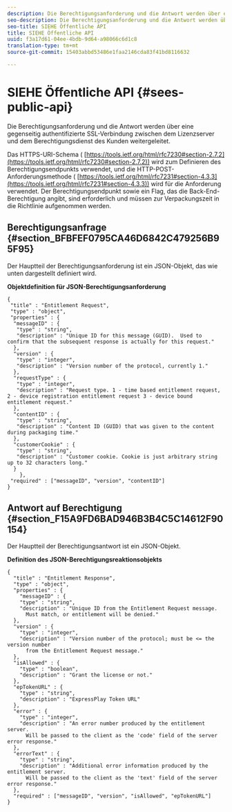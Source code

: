 ```yaml
---
description: Die Berechtigungsanforderung und die Antwort werden über eine gegenseitig authentifizierte SSL-Verbindung zwischen dem Lizenzserver und dem Berechtigungsdienst des Kunden weitergeleitet.
seo-description: Die Berechtigungsanforderung und die Antwort werden über eine gegenseitig authentifizierte SSL-Verbindung zwischen dem Lizenzserver und dem Berechtigungsdienst des Kunden weitergeleitet.
seo-title: SIEHE Öffentliche API
title: SIEHE Öffentliche API
uuid: f3a17d61-04ee-4bdb-9d64-a98066c6d1c8
translation-type: tm+mt
source-git-commit: 15403abbd53486e1faa2146cda83f41bd8116632

---
```



# SIEHE Öffentliche API {#sees-public-api}

Die Berechtigungsanforderung und die Antwort werden über eine gegenseitig authentifizierte SSL-Verbindung zwischen dem Lizenzserver und dem Berechtigungsdienst des Kunden weitergeleitet.

Das HTTPS-URI-Schema ( [https://tools.ietf.org/html/rfc7230#section-2.7.2](https://tools.ietf.org/html/rfc7230#section-2.7.2)) wird zum Definieren des Berechtigungsendpunkts verwendet, und die HTTP-POST-Anforderungsmethode ( [https://tools.ietf.org/html/rfc7231#section-4.3.3](https://tools.ietf.org/html/rfc7231#section-4.3.3)) wird für die Anforderung verwendet. Der Berechtigungsendpunkt sowie ein Flag, das die Back-End-Berechtigung angibt, sind erforderlich und müssen zur Verpackungszeit in die Richtlinie aufgenommen werden.

## Berechtigungsanfrage {#section_BFBFEF0795CA46D6842C479256B95F95}

Der Hauptteil der Berechtigungsanforderung ist ein JSON-Objekt, das wie unten dargestellt definiert wird.

**Objektdefinition für JSON-Berechtigungsanforderung**

```
{ 
 "title" : "Entitlement Request", 
 "type" : "object", 
 "properties" : { 
  "messageID" : { 
   "type" : "string", 
   "description" : "Unique ID for this message (GUID).  Used to confirm that the subsequent response is actually for this request." 
  }, 
  "version" : { 
   "type" : "integer", 
   "description" : "Version number of the protocol, currently 1." 
  }, 
  "requestType" : { 
   "type" : "integer", 
   "description" : "Request type. 1 - time based entitlement request, 2 - device registration entitlement request 3 - device bound entitlement request." 
  }, 
  "contentID" : { 
   "type" : "string", 
   "description" : "Content ID (GUID) that was given to the content during packaging time." 
  }, 
  "customerCookie" : { 
   "type" : "string", 
   "description" : "Customer cookie. Cookie is just arbitrary string up to 32 characters long." 
  } 
    }, 
 "required" : ["messageID", "version", "contentID"] 
}
```

## Antwort auf Berechtigung {#section_F15A9FD6BAD946B3B4C5C14612F90154}

Der Hauptteil der Berechtigungsantwort ist ein JSON-Objekt.

**Definition des JSON-Berechtigungsreaktionsobjekts**

```
{ 
  "title" : "Entitlement Response", 
  "type" : "object", 
  "properties" : { 
    "messageID" : { 
    "type" : "string", 
    "description" : "Unique ID from the Entitlement Request message.   
      Must match, or entitlement will be denied." 
  }, 
  "version" : { 
    "type" : "integer", 
    "description" : "Version number of the protocol; must be <= the version number  
      from the Entitlement Request message." 
  }, 
  "isAllowed" : { 
    "type" : "boolean", 
    "description" : "Grant the license or not." 
  }, 
  "epTokenURL" : { 
    "type" : "string", 
    "description" : "ExpressPlay Token URL" 
  }, 
  "error" : { 
    "type" : "integer", 
    "description" : "An error number produced by the entitlement server.  
      Will be passed to the client as the 'code' field of the server error response." 
  }, 
  "errorText" : { 
    "type" : "string", 
    "description" : "Additional error information produced by the entitlement server.  
      Will be passed to the client as the 'text' field of the server error response." 
  }, 
  "required" : ["messageID", "version", "isAllowed", "epTokenURL"] 
}
```

